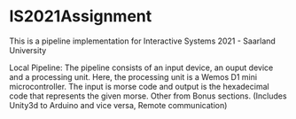 # IS2021Assignment
This is a pipeline implementation for Interactive Systems 2021 - Saarland University

Local Pipeline: The pipeline consists of an input device, an ouput device and a processing unit. Here, the processing unit is a Wemos D1 mini microcontroller. The input is morse code and output is the hexadecimal code that represents the given morse.
Other from Bonus sections. (Includes Unity3d to Arduino and vice versa, Remote communication)
